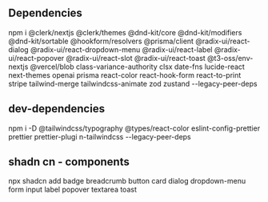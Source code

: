 ## Dependencies

npm i @clerk/nextjs @clerk/themes @dnd-kit/core @dnd-kit/modifiers @dnd-kit/sortable @hookform/resolvers @prisma/client @radix-ui/react-dialog @radix-ui/react-dropdown-menu @radix-ui/react-label @radix-ui/react-popover @radix-ui/react-slot @radix-ui/react-toast @t3-oss/env-nextjs @vercel/blob class-variance-authority clsx date-fns lucide-react next-themes openai prisma react-color react-hook-form react-to-print stripe tailwind-merge tailwindcss-animate zod zustand --legacy-peer-deps

## dev-dependencies

npm i -D @tailwindcss/typography @types/react-color eslint-config-prettier prettier prettier-plugi
n-tailwindcss --legacy-peer-deps

## shadn cn - components

npx shadcn add badge breadcrumb button card dialog dropdown-menu form input label popover textarea
toast
